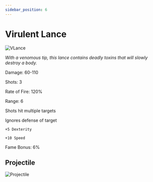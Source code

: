 ```yaml
---
sidebar_position: 6
---
```


# Virulent Lance

![VLance](https://vwiki.valorserver.com/api/item/picture/virulent%20lance)

<i>With a venomous tip, this lance contains deadly toxins that will slowly destroy a body.</i>

Damage: 60-110

Shots: 3

Rate of Fire: 120%

Range: 6

Shots hit multiple targets

Ignores defense of target

    +5 Dexterity
    
    +10 Speed

Fame Bonus: 6%

## Projectile

![ Projectile](https://cdn.discordapp.com/attachments/953134990428868629/994769726427369482/virulentlance.gif)
